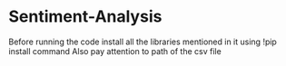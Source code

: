 # Sentiment-Analysis
Before running the code install all the libraries mentioned in it using   !pip install   command
Also pay attention to path of the csv file
